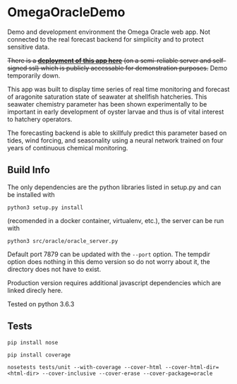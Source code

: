 # OmegaOracleDemo

Demo and development environment the Omega Oracle web app. Not connected to the real 
forecast backend for simplicity and to protect sensitive data.

~~There is a [__deployment of this app here__](https://oracle.cameronpallen.com/netarts#) (on a semi-reliable server and self-signed ssl) 
 which is publicly accessable 
for demonstration purposes.~~ Demo temporarily down.

This app was built to display time series of real time monitoring and forecast
of aragonite saturation state of seawater at shellfish hatcheries.
This seawater chemistry parameter has been shown experimentally to be important
in early development of oyster larvae and thus is of vital interest to hatchery
operators.

The forecasting backend is able to skillfuly predict this parameter based on
tides, wind forcing, and seasonality using a neural network trained on four
years of continuous chemical monitoring.

## Build Info

The only dependencies are the python libraries listed in setup.py and can be
installed with 

```python3 setup.py install``` 

(recomended in a docker container,
virtualenv, etc.), the server
can be run with 

```python3 src/oracle/oracle_server.py```

Default port 7879 can be
updated with the `--port` option. The tempdir option does nothing in this demo
version so do not worry about it, the directory does not have to exist.

Production version requires additional javascript dependencies which are linked
direcly here.

Tested on python 3.6.3

## Tests

```pip install nose```

```pip install coverage```

```nosetests tests/unit --with-coverage --cover-html --cover-html-dir=<html-dir> --cover-inclusive --cover-erase --cover-package=oracle```


